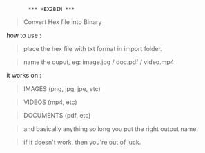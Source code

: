
           *** HEX2BIN ***

> Convert Hex file into Binary



how to use :
> place the hex file with txt format in import folder. 

> name the ouput, eg: image.jpg / doc.pdf / video.mp4

it works on :
> IMAGES (png, jpg, jpe, etc)

> VIDEOS (mp4, etc)

> DOCUMENTS (pdf, etc)

> and basically anything so long you put the right output name.

> if it doesn't work, then you're out of luck.

